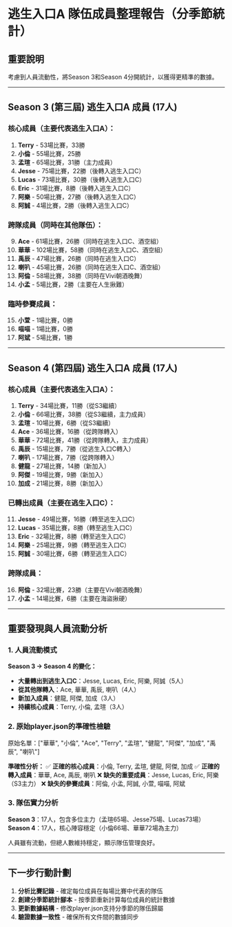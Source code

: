 # 逃生入口A 隊伍成員整理報告（分季節統計）

## 重要說明
考慮到人員流動性，將Season 3和Season 4分開統計，以獲得更精準的數據。

---

## Season 3 (第三屆) 逃生入口A 成員 (17人)

### 核心成員（主要代表逃生入口A）：
1. **Terry** - 53場比賽，33勝
2. **小倫** - 55場比賽，25勝  
3. **孟瑄** - 65場比賽，31勝（主力成員）
4. **Jesse** - 75場比賽，22勝（後轉入逃生入口C）
5. **Lucas** - 73場比賽，30勝（後轉入逃生入口C）
6. **Eric** - 31場比賽，8勝（後轉入逃生入口C）
7. **阿樂** - 50場比賽，27勝（後轉入逃生入口C）
8. **阿誠** - 4場比賽，2勝（後轉入逃生入口C）

### 跨隊成員（同時在其他隊伍）：
9. **Ace** - 61場比賽，26勝（同時在逃生入口C、酒空組）
10. **華華** - 102場比賽，58勝（同時在逃生入口C、酒空組）
11. **禹辰** - 47場比賽，26勝（同時在逃生入口C）
12. **喇叭** - 45場比賽，26勝（同時在逃生入口C、酒空組）
13. **阿倫** - 58場比賽，38勝（同時在Vivi朝酒晚舞）
14. **小孟** - 5場比賽，2勝（主要在人生揪難）

### 臨時參賽成員：
15. **小萱** - 1場比賽，0勝
16. **喵喵** - 1場比賽，0勝
17. **阿斌** - 5場比賽，1勝

---

## Season 4 (第四屆) 逃生入口A 成員 (17人)

### 核心成員（主要代表逃生入口A）：
1. **Terry** - 34場比賽，11勝（從S3繼續）
2. **小倫** - 66場比賽，38勝（從S3繼續，主力成員）
3. **孟瑄** - 10場比賽，6勝（從S3繼續）
4. **Ace** - 36場比賽，16勝（從跨隊轉入）
5. **華華** - 72場比賽，41勝（從跨隊轉入，主力成員）
6. **禹辰** - 15場比賽，7勝（從逃生入口C轉入）
7. **喇叭** - 17場比賽，7勝（從跨隊轉入）
8. **健龍** - 27場比賽，14勝（新加入）
9. **阿傑** - 19場比賽，9勝（新加入）
10. **加成** - 21場比賽，8勝（新加入）

### 已轉出成員（主要在逃生入口C）：
11. **Jesse** - 49場比賽，16勝（轉至逃生入口C）
12. **Lucas** - 35場比賽，8勝（轉至逃生入口C）
13. **Eric** - 32場比賽，8勝（轉至逃生入口C）
14. **阿樂** - 25場比賽，9勝（轉至逃生入口C）
15. **阿誠** - 30場比賽，6勝（轉至逃生入口C）

### 跨隊成員：
16. **阿倫** - 32場比賽，23勝（主要在Vivi朝酒晚舞）
17. **小孟** - 14場比賽，6勝（主要在海盜揪硬）

---

## 重要發現與人員流動分析

### 1. 人員流動模式
**Season 3 → Season 4 的變化：**
- **大量轉出到逃生入口C**：Jesse, Lucas, Eric, 阿樂, 阿誠（5人）
- **從其他隊轉入**：Ace, 華華, 禹辰, 喇叭（4人）
- **新加入成員**：健龍, 阿傑, 加成（3人）
- **持續核心成員**：Terry, 小倫, 孟瑄（3人）

### 2. 原始player.json的準確性檢驗
原始名單：["華華", "小倫", "Ace", "Terry", "孟瑄", "健龍", "阿傑", "加成", "禹辰", "喇叭"]

**準確性分析：**
✅ **正確的核心成員**：小倫, Terry, 孟瑄, 健龍, 阿傑, 加成
✅ **正確的轉入成員**：華華, Ace, 禹辰, 喇叭
❌ **缺失的重要成員**：Jesse, Lucas, Eric, 阿樂（S3主力）
❌ **缺失的參賽成員**：阿倫, 小孟, 阿誠, 小萱, 喵喵, 阿斌

### 3. 隊伍實力分析
**Season 3**：17人，包含多位主力（孟瑄65場、Jesse75場、Lucas73場）
**Season 4**：17人，核心陣容穩定（小倫66場、華華72場為主力）

人員雖有流動，但總人數維持穩定，顯示隊伍管理良好。

---

## 下一步行動計劃

1. **分析比賽記錄** - 確定每位成員在每場比賽中代表的隊伍
2. **創建分季節統計腳本** - 按季節重新計算每位成員的統計數據
3. **更新數據結構** - 修改player.json支持分季節的隊伍歸屬
4. **驗證數據一致性** - 確保所有文件間的數據同步 